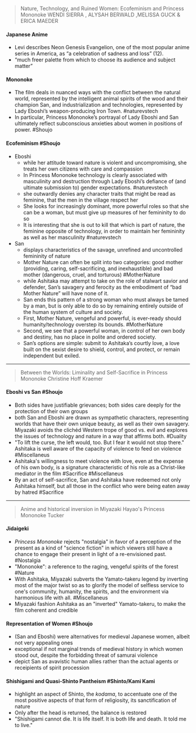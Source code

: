 >Nature, Technology, and Ruined Women: Ecofeminism and Princess Mononoke
>WENDI SIERRA , ALYSAH BERWALD ,MELISSA GUCK & ERICA MAEDER 

#### Japanese Anime
- Levi describes Neon Genesis Evangelion, one of the most popular anime series in America, as “a celebration of sadness and loss” (12).
- “much freer palette from which to choose its audience and subject matter”
#### Mononoke
- The film deals in nuanced ways with the conflict between the natural world, represented by the intelligent animal spirits of the wood and their champion San, and industrialization and technologies, represented by Lady Eboshi’s weapon-producing Iron Town. #naturevstech 
- In particular, Princess Mononoke’s portrayal of Lady Eboshi and San ultimately reflect subconscious anxieties about women in positions of power. #Shoujo
#### Ecofeminism #Shoujo 
- Eboshi
	- while her attitude toward nature is violent and uncompromising, she treats her own citizens with care and compassion
	- In Princess Mononoke technology is clearly associated with masculinity and destruction through Lady Eboshi’s defiance of (and ultimate submission to) gender expectations. #naturevstech 
	- she outwardly denies any character traits that might be read as feminine, that the men in the village respect her
	- She looks for increasingly dominant, more powerful roles so that she can be a woman, but must give up measures of her femininity to do so
	- It is interesting that she is out to kill that which is part of nature, the feminine opposite of technology, in order to maintain her femininity as well as her masculinity #naturevstech 
- San
	- displays characteristics of the savage, unrefined and uncontrolled femininity of nature
	- Mother Nature can often be split into two categories: good mother (providing, caring, self-sacrificing, and inexhaustible) and bad mother (dangerous, cruel, and torturous) #MotherNature
	- while Ashitaka may attempt to take on the role of stalwart savior and defender, San’s savagery and ferocity as the embodiment of “bad Mother Nature” will have none of it.
	- San ends this pattern of a strong woman who must always be tamed by a man, but is only able to do so by remaining entirely outside of the human system of culture and society.
	- First, Mother Nature, vengeful and powerful, is ever-ready should humanity/technology overstep its bounds. #MotherNature 
	- Second, we see that a powerful woman, in control of her own body and destiny, has no place in polite and ordered society. 
	- San’s options are simple: submit to Ashitaka’s courtly love, a love built on the sexist desire to shield, control, and protect, or remain independent but exiled.

***

>Between the Worlds: Liminality and Self-Sacrifice in Princess Mononoke
>Christine Hoff Kraemer

#### Eboshi vs San #Shoujo 
- Both sides have justifiable grievances; both sides care deeply for the protection of their own groups
- both San and Eboshi are drawn as sympathetic characters, representing worlds that have their own unique beauty, as well as their own savagery. Miyazaki avoids the clichéd Western trope of good vs. evil and explores the issues of technology and nature in a way that affirms both. #Duality 
- "To lift the curse, the left would, too. But I fear it would not stop there." Ashitaka is well aware of the capacity of violence to feed on violence #Miscellaneus
- Ashitaka's willingness to meet violence with love, even at the expense of his own body, is a signature characteristic of his role as a Christ-like mediator in the film #Sacrifice #Miscellaneus 
- By an act of self-sacrifice, San and Ashitaka have redeemed not only Ashitaka himself, but all those in the conflict who were being eaten away by hatred #Sacrifice

***

>Anime and historical inversion in Miyazaki Hayao's Princess Mononoke
>Tucker

#### Jidaigeki
- *Princess Mononoke* rejects "nostalgia" in favor of a perception of the present as a kind of "science fiction" in which viewers still have a chance to engage their present in light of a re-envisioned past. #Nostalgia
- "Mononoke": a reference to the raging, vengeful spirits of the forest #Nature
- With Ashitaka, Miyazaki subverts the Yamato-takeru legend by inverting most of the major twist so as to glorify the model of selfless service to one's community, humanity, the spirits, and the environment via harmonious life with all. #Miscellaneus 
- Miyazaki fashion Ashitaka as an "inverted" Yamato-takeru, to make the film coherent and credible
#### Representation of Women #Shoujo 
- (San and Eboshi) were alternatives for medieval Japanese women, albeit not very appealing ones
- exceptional if not marginal trends of medieval history in which women stood out, despite the forbidding threat of samurai violence
- depict San as avavistic human allies rather than the actual agents or receipients of spirit procession
#### Shishigami and Quasi-Shinto Pantheism #Shinto/Kami Kami
- highlight an aspect of Shinto, the *kodama*, to accentuate one of the most positive aspects of that form of religiosity, its sanctification of nature
- Only after the head is returned, the balance is restored
- "Shishigami cannot die. It is life itself. It is both life and death. It told me to live."
